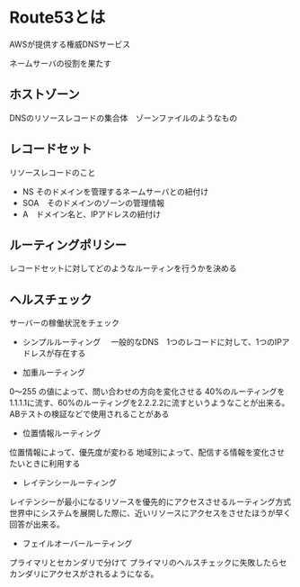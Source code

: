 # Route53とは
AWSが提供する権威DNSサービス

ネームサーバの役割を果たす

## ホストゾーン　
DNSのリソースレコードの集合体　ゾーンファイルのようなもの

## レコードセット
リソースレコードのこと

- NS そのドメインを管理するネームサーバとの紐付け
- SOA　そのドメインのゾーンの管理情報
- A　ドメイン名と、IPアドレスの紐付け

## ルーティングポリシー
レコードセットに対してどのようなルーティンを行うかを決める

## ヘルスチェック
サーバーの稼働状況をチェック

- シンプルルーティング　
一般的なDNS　1つのレコードに対して、1つのIPアドレスが存在する

- 加重ルーティング

0～255 の値によって、問い合わせの方向を変化させる
40%のルーティングを1.1.1.1に流す、60%のルーティングを2.2.2.2に流すというようなことが出来る。
ABテストの検証などで使用されることがある

- 位置情報ルーティング

位置情報によって、優先度が変わる
地域別によって、配信する情報を変化させたいときに利用する

- レイテンシールーティング

レイテンシーが最小になるリソースを優先的にアクセスさせるルーティング方式
世界中にシステムを展開した際に、近いリソースにアクセスをさせたほうが早く回答が出来る。

- フェイルオーバールーティング

プライマリとセカンダリで分けて
プライマリのヘルスチェックに失敗したらセカンダリにアクセスがされるようになる。
